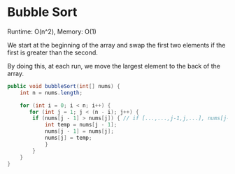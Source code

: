 # Bubble Sort

Runtime: O(n^2), Memory: O(1)
   
We start at the beginning of the array and swap the first two elements if the first is greater than the second.

By doing this, at each run, we move the largest element to the back of the array.

```java
public void bubbleSort(int[] nums) {
    int n = nums.length;

    for (int i = 0; i < n; i++) {
       for (int j = 1; j < (n - i); j++) {
        if (nums[j - 1] > nums[j]) { // if [...,...,j-1,j,...], nums[j-1] > nums[j], swap them
            int temp = nums[j - 1]; 
            nums[j - 1] = nums[j];
            nums[j] = temp;
            }
        }
    }
}
```